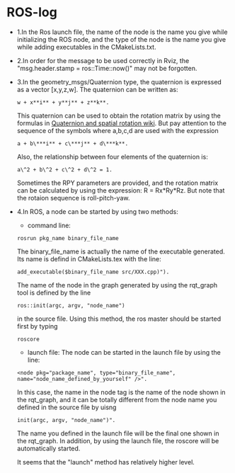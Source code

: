 # ROS-log
- 1.In the Ros launch file, the name of the node is the name you give while initializing the ROS node, 
and the type of the node is the name you give while adding executables in the CMakeLists.txt.

- 2.In order for the message to be used correctly in Rviz, the "msg.header.stamp = ros::Time::now()" may not be forgotten.

- 3.In the geometry_msgs/Quaternion type, the quaternion is expressed as a vector \[x,y,z,w\]. The quaternion can be written as:
    ```
    w + x**i** + y**j** + z**k**. 
    ```
    This quaternion can be used to obtain the rotation matrix by using the formulas in [Quaternion and spatial rotation wiki](https://en.wikipedia.org/wiki/Quaternions_and_spatial_rotation). But pay attention to the sequence of the symbols where a,b,c,d are used with the expression 
    ```
    a + b\***i** + c\***j** + d\***k**.
    ```
    
    Also, the relationship between four elements of the quaternion is:  
    ```
    a\^2 + b\^2 + c\^2 + d\^2 = 1.  
    ```

    Sometimes the RPY parameters are provided, and the rotation matrix can be calculated by using the expression: R = Rx\*Ry\*Rz. But note that the rotaion sequence is roll-pitch-yaw.

- 4.In ROS, a node can be started by using two methods:
     - command line: 
     ```
     rosrun pkg_name binary_file_name 
     ```
     The binary_file_name is actually the name of the executable generated. Its name is defind in CMakeLists.tex with the line:
     ```
     add_executable($binary_file_name src/XXX.cpp)").
     ```
     The name of the node in the graph generated by using the rqt_graph tool is defined by the line 
     ```
     ros::init(argc, argv, "node_name")
     ```
     in the source file.
     Using this method, the ros master should be started first by typing 
     ```
     roscore
     ```
     - launch file: The node can be started in the launch file by using the line:
     ```
     <node pkg="package_name", type="binary_file_name", name="node_name_defined_by_yourself" />". 
     ```
     In this case, the name in the node tag is the name of the node shown in the rqt_graph, and it can be totally different from the node name you defined in the source file by uisng 
     ```
     init(argc, argv, "node_name")".
     ```
     The name you defined in the launch file will be the final one shown in the rqt_graph. In addition, by using the launch file, the roscore will be automatically started.  
     
     It seems that the "launch" method has relatively higher level.
